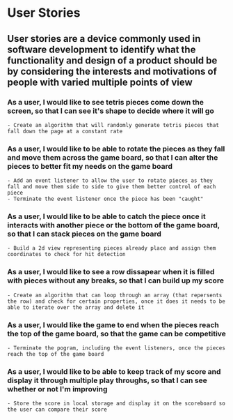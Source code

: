 # User Stories

## User stories are a device commonly used in software development to identify what the functionality and design of a product should be by considering the interests and motivations of people with varied multiple points of view

### As a user, I would like to see tetris pieces come down the screen, so that I can see it's shape to decide where it will go

    - Create an algorithm that will randomly generate tetris pieces that fall down the page at a constant rate

### As a user, I would like to be able to rotate the pieces as they fall and move them across the game board, so that I can alter the pieces to better fit my needs on the game board

    - Add an event listener to allow the user to rotate pieces as they fall and move them side to side to give them better control of each piece
    - Terminate the event listener once the piece has been "caught"

### As a user, I would like to be able to catch the piece once it interacts with another piece or the bottom of the game board, so that I can stack pieces on the game board

    - Build a 2d view representing pieces already place and assign them coordinates to check for hit detection

### As a user, I would like to see a row dissapear when it is filled with pieces without any breaks, so that I can build up my score

    - Create an algorithm that can loop through an array (that repersents the row) and check for certain properties, once it does it needs to be able to iterate over the array and delete it

### As a user, I would like the game to end when the pieces reach the top of the game board, so that the game can be competitive

    - Terminate the pogram, including the event listeners, once the pieces reach the top of the game board

### As a user, I would like to be able to keep track of my score and display it through multiple play throughs, so that I can see whether or not I'm improving

    - Store the score in local storage and display it on the scoreboard so the user can compare their score